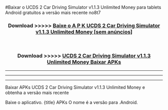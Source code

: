 #Baixar o UCDS 2 Car Driving Simulator v1.1.3 Unlimited Money   para tablets Android gratuitos a versão mais recente no8t7


<div align="center">
<h3>Download >>>>> <a href="https://pt-web.web.app/?pt= UCDS 2 Car Driving Simulator v1.1.3 Unlimited Money ">Baixe o A P K UCDS 2 Car Driving Simulator v1.1.3 Unlimited Money  [sem anúncios]</a></h3><br>

<h3>Download >>>>> <a href="https://pt-web.web.app/?pt= UCDS 2 Car Driving Simulator v1.1.3 Unlimited Money ">UCDS 2 Car Driving Simulator v1.1.3 Unlimited Money  Baixar APKs</a></h3>
</div>

----------------------------------------------------------

----------------------------------------------------------

----------------------------------------------------------

Baixar APKs UCDS 2 Car Driving Simulator v1.1.3 Unlimited Money  e obtenha a versão mais recente

Baixe o aplicativo. {title} APKs O nome é a versão para .Android.


